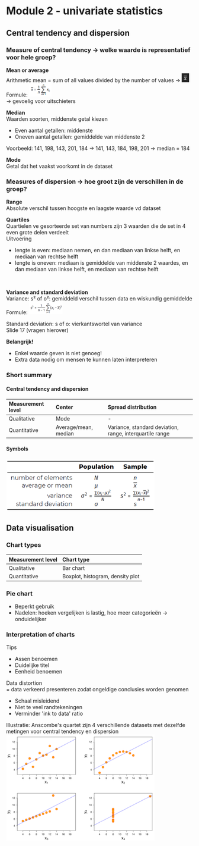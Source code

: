 # Module 2 - univariate statistics

## Central tendency and dispersion

### Measure of central tendency → welke waarde is representatief voor hele groep?
<b> Mean or average </b>  
Arithmetic mean = sum of all values divided by the number of values → <img src="afbeeldingen/streepX.png" width="20"/>  
Formule: <img src="afbeeldingen/M2_arMean.png" width="60"/>  
→ gevoelig voor uitschieters
<br> 

<b> Median </b>  
Waarden soorten, middenste getal kiezen  
- Even aantal getallen: middenste
- Oneven aantal getallen: gemiddelde van middenste 2  

Voorbeeld: 141, 198, 143, 201, 184 → 141, 143, 184, 198, 201 → median = 184
<br>

<b> Mode </b>  
Getal dat het vaakst voorkomt in de dataset

### Measures of dispersion → hoe groot zijn de verschillen in de groep?
<b> Range </b>  
Absolute verschil tussen hoogste en laagste waarde vd dataset
<br>

<b> Quartiles </b>  
Quartielen ve gesorteerde set van numbers zijn 3 waarden die de set in 4 even grote delen verdeelt  
Uitvoering
- lengte is even: mediaan nemen, en dan mediaan van linkse helft, en mediaan van rechtse helft
- lengte is oneven: mediaan is gemiddelde van middenste 2 waardes, en dan mediaan van linkse helft, en mediaan van rechtse helft
<br>

<b> Variance and standard deviation </b>  
Variance: s² of o²: gemiddeld verschil tussen data en wiskundig gemiddelde  
Formule: <img src="afbeeldingen/M2_variance.png" width="90"/>  

Standard deviation: s of o: vierkantswortel van variance  
Slide 17 (vragen hierover)
<br>

<b> Belangrijk! </b>  
- Enkel waarde geven is niet genoeg!
- Extra data nodig om mensen te kunnen laten interpreteren

### Short summary

#### Central tendency and dispersion
|Measurement level|Center|Spread distribution|
| :--- | :--- | :--- |
|Qualitative|Mode|-|
|Quantitative|Average/mean, median|Variance, standard deviation, range, interquartile range|

#### Symbols
<img src="afbeeldingen/M2_symbolen.png" width="400"/>


## Data visualisation

### Chart types
|Measurement level|Chart type|
| :--- | :--- |
|Qualitative|Bar chart|
|Quantitative|Boxplot, histogram, density plot|

### Pie chart
- Beperkt gebruik
- Nadelen: hoeken vergelijken is lastig, hoe meer categorieën → onduidelijker

### Interpretation of charts
Tips
- Assen benoemen
- Duidelijke titel
- Eenheid benoemen

Data distortion  
= data verkeerd presenteren zodat ongeldige conclusies worden genomen
- Schaal misleidend
- Niet te veel randtekeningen
- Verminder 'ink to data' ratio

Illustratie: Anscombe's quartet zijn 4 verschillende datasets met dezelfde metingen voor central tendency en dispersion  
<img src="afbeeldingen/M2_quartet.png" width="400"/>